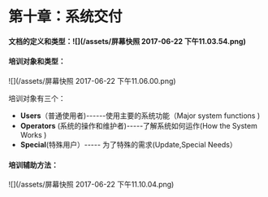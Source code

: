 # 第十章：系统交付

#### 文档的定义和类型：![](/assets/屏幕快照 2017-06-22 下午11.03.54.png)

#### 

#### 培训对象和类型：

![](/assets/屏幕快照 2017-06-22 下午11.06.00.png)

培训对象有三个：

* **Users**（普通使用者\)------使用主要的系统功能（Major system functions  \)
* **Operators** \(系统的操作和维护者\)-----了解系统如何运作\(How the System Works  \)
* **Special**\(特殊用户）----- 为了特殊的需求\(Update,Special Needs）

#### 培训辅助方法：

![](/assets/屏幕快照 2017-06-22 下午11.10.04.png)





